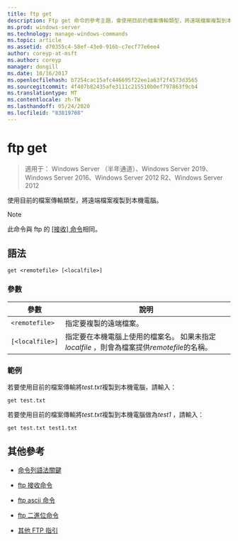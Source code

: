 ```yaml
---
title: ftp get
description: Ftp get 命令的參考主題，會使用目前的檔案傳輸類型，將遠端檔案複製到本機電腦。
ms.prod: windows-server
ms.technology: manage-windows-commands
ms.topic: article
ms.assetid: d70355c4-58ef-43e0-916b-c7ecf77e6ee4
author: coreyp-at-msft
ms.author: coreyp
manager: dongill
ms.date: 10/16/2017
ms.openlocfilehash: b7254cac15afc446695f22ee1a63f2f4573d3565
ms.sourcegitcommit: 4f407b82435afe3111c215510b0ef797863f9cb4
ms.translationtype: MT
ms.contentlocale: zh-TW
ms.lasthandoff: 05/24/2020
ms.locfileid: "83819708"
---
```

# <a name="ftp-get"></a>ftp get

> 適用于： Windows Server （半年通道）、Windows Server 2019、Windows Server 2016、Windows Server 2012 R2、Windows Server 2012

使用目前的檔案傳輸類型，將遠端檔案複製到本機電腦。

> [!NOTE]
> 此命令與 ftp 的 [[接收] 命令](ftp-recv.md)相同。

## <a name="syntax"></a>語法

```
get <remotefile> [<localfile>]
```

### <a name="parameters"></a>參數

| 參數 | 說明 |
| --------- | ----------- |
| `<remotefile>` | 指定要複製的遠端檔案。 |
| `[<localfile>]` | 指定要在本機電腦上使用的檔案名。 如果未指定*localfile* ，則會為檔案提供*remotefile*的名稱。 |

### <a name="examples"></a>範例

若要使用目前的檔案傳輸將*test.txt*複製到本機電腦，請輸入：

```
get test.txt
```

若要使用目前的檔案傳輸將*test.txt*複製到本機電腦做為*test1* ，請輸入：

```
get test.txt test1.txt
```

## <a name="additional-references"></a>其他參考

- [命令列語法關鍵](command-line-syntax-key.md)

- [ftp 接收命令](ftp-recv.md)

- [ftp ascii 命令](ftp-ascii.md)

- [ftp 二進位命令](ftp-binary.md)

- [其他 FTP 指引](https://docs.microsoft.com/previous-versions/orphan-topics/ws.10/cc756013(v=ws.10))
